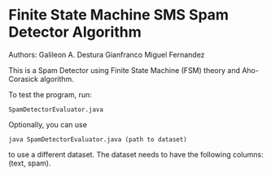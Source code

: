 # Finite State Machine SMS Spam Detector Algorithm

Authors:
Galileon A. Destura
Gianfranco Miguel Fernandez

This is a Spam Detector using Finite State Machine (FSM) theory and Aho-Corasick algorithm.

To test the program, run:

```
SpamDetectorEvaluator.java
```

Optionally, you can use 

```
java SpamDetectorEvaluator.java (path to dataset)
```

to use a different dataset. The dataset needs to have the following columns: (text, spam).
